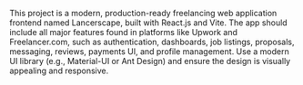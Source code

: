 <!-- Use this file to provide workspace-specific custom instructions to Copilot. For more details, visit https://code.visualstudio.com/docs/copilot/copilot-customization#_use-a-githubcopilotinstructionsmd-file -->

This project is a modern, production-ready freelancing web application frontend named Lancerscape, built with React.js and Vite. The app should include all major features found in platforms like Upwork and Freelancer.com, such as authentication, dashboards, job listings, proposals, messaging, reviews, payments UI, and profile management. Use a modern UI library (e.g., Material-UI or Ant Design) and ensure the design is visually appealing and responsive.
